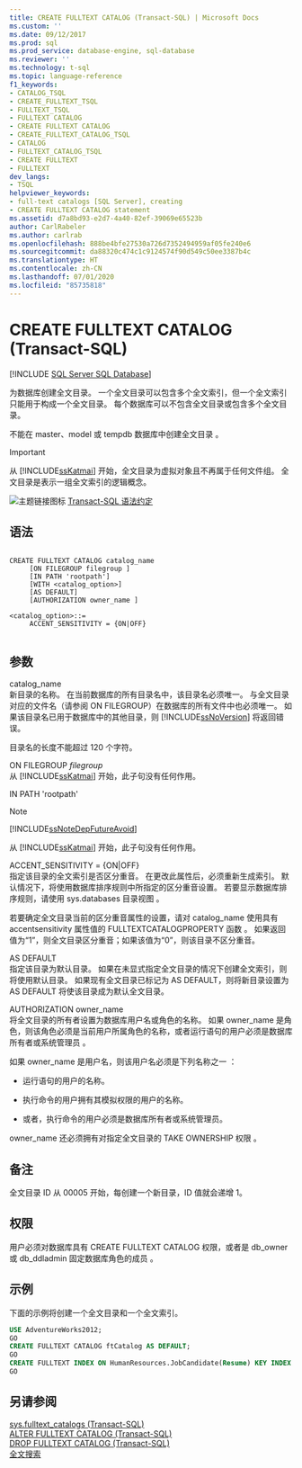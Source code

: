 ```yaml
---
title: CREATE FULLTEXT CATALOG (Transact-SQL) | Microsoft Docs
ms.custom: ''
ms.date: 09/12/2017
ms.prod: sql
ms.prod_service: database-engine, sql-database
ms.reviewer: ''
ms.technology: t-sql
ms.topic: language-reference
f1_keywords:
- CATALOG_TSQL
- CREATE_FULLTEXT_TSQL
- FULLTEXT_TSQL
- FULLTEXT CATALOG
- CREATE FULLTEXT CATALOG
- CREATE_FULLTEXT_CATALOG_TSQL
- CATALOG
- FULLTEXT_CATALOG_TSQL
- CREATE FULLTEXT
- FULLTEXT
dev_langs:
- TSQL
helpviewer_keywords:
- full-text catalogs [SQL Server], creating
- CREATE FULLTEXT CATALOG statement
ms.assetid: d7a8bd93-e2d7-4a40-82ef-39069e65523b
author: CarlRabeler
ms.author: carlrab
ms.openlocfilehash: 888be4bfe27530a726d7352494959af05fe240e6
ms.sourcegitcommit: da88320c474c1c9124574f90d549c50ee3387b4c
ms.translationtype: HT
ms.contentlocale: zh-CN
ms.lasthandoff: 07/01/2020
ms.locfileid: "85735818"
---
```

# <a name="create-fulltext-catalog-transact-sql"></a>CREATE FULLTEXT CATALOG (Transact-SQL)
[!INCLUDE [SQL Server SQL Database](../../includes/applies-to-version/sql-asdb.md)]

  为数据库创建全文目录。 一个全文目录可以包含多个全文索引，但一个全文索引只能用于构成一个全文目录。 每个数据库可以不包含全文目录或包含多个全文目录。  
  
 不能在 master、model 或 tempdb 数据库中创建全文目录    。  
  
> [!IMPORTANT]  
>  从 [!INCLUDE[ssKatmai](../../includes/sskatmai-md.md)] 开始，全文目录为虚拟对象且不再属于任何文件组。 全文目录是表示一组全文索引的逻辑概念。  
  
 ![主题链接图标](../../database-engine/configure-windows/media/topic-link.gif "“主题链接”图标") [Transact-SQL 语法约定](../../t-sql/language-elements/transact-sql-syntax-conventions-transact-sql.md)  
  
## <a name="syntax"></a>语法  
  
```syntaxsql
  
CREATE FULLTEXT CATALOG catalog_name  
     [ON FILEGROUP filegroup ]  
     [IN PATH 'rootpath']  
     [WITH <catalog_option>]  
     [AS DEFAULT]  
     [AUTHORIZATION owner_name ]  
  
<catalog_option>::=  
     ACCENT_SENSITIVITY = {ON|OFF}  
  
```  
  
## <a name="arguments"></a>参数  
 catalog_name   
 新目录的名称。 在当前数据库的所有目录名中，该目录名必须唯一。 与全文目录对应的文件名（请参阅 ON FILEGROUP）在数据库的所有文件中也必须唯一。 如果该目录名已用于数据库中的其他目录，则 [!INCLUDE[ssNoVersion](../../includes/ssnoversion-md.md)] 将返回错误。  
  
 目录名的长度不能超过 120 个字符。  
  
 ON FILEGROUP *filegroup*  
 从 [!INCLUDE[ssKatmai](../../includes/sskatmai-md.md)] 开始，此子句没有任何作用。  
  
 IN PATH 'rootpath'     
 > [!NOTE]  
>  [!INCLUDE[ssNoteDepFutureAvoid](../../includes/ssnotedepfutureavoid-md.md)]  
  
 从 [!INCLUDE[ssKatmai](../../includes/sskatmai-md.md)] 开始，此子句没有任何作用。  
  
 ACCENT_SENSITIVITY = {ON|OFF}  
 指定该目录的全文索引是否区分重音。 在更改此属性后，必须重新生成索引。 默认情况下，将使用数据库排序规则中所指定的区分重音设置。 若要显示数据库排序规则，请使用 sys.databases 目录视图  。  
  
 若要确定全文目录当前的区分重音属性的设置，请对 catalog_name 使用具有 accentsensitivity 属性值的 FULLTEXTCATALOGPROPERTY 函数   。 如果返回值为“1”，则全文目录区分重音；如果该值为“0”，则该目录不区分重音。  
  
 AS DEFAULT  
 指定该目录为默认目录。 如果在未显式指定全文目录的情况下创建全文索引，则将使用默认目录。 如果现有全文目录已标记为 AS DEFAULT，则将新目录设置为 AS DEFAULT 将使该目录成为默认全文目录。  
  
 AUTHORIZATION owner_name   
 将全文目录的所有者设置为数据库用户名或角色的名称。 如果 owner_name 是角色，则该角色必须是当前用户所属角色的名称，或者运行语句的用户必须是数据库所有者或系统管理员  。  
  
 如果 owner_name 是用户名，则该用户名必须是下列名称之一  ：  
  
-   运行语句的用户的名称。  
  
-   执行命令的用户拥有其模拟权限的用户的名称。  
  
-   或者，执行命令的用户必须是数据库所有者或系统管理员。  
  
 owner_name 还必须拥有对指定全文目录的 TAKE OWNERSHIP 权限  。  
  
## <a name="remarks"></a>备注  
 全文目录 ID 从 00005 开始，每创建一个新目录，ID 值就会递增 1。  
  
## <a name="permissions"></a>权限  
 用户必须对数据库具有 CREATE FULLTEXT CATALOG 权限，或者是 db_owner 或 db_ddladmin 固定数据库角色的成员   。  
  
## <a name="examples"></a>示例  
 下面的示例将创建一个全文目录和一个全文索引。  
  
```sql  
USE AdventureWorks2012;  
GO  
CREATE FULLTEXT CATALOG ftCatalog AS DEFAULT;  
GO  
CREATE FULLTEXT INDEX ON HumanResources.JobCandidate(Resume) KEY INDEX PK_JobCandidate_JobCandidateID;  
GO  
```  
  
## <a name="see-also"></a>另请参阅  
 [sys.fulltext_catalogs (Transact-SQL)](../../relational-databases/system-catalog-views/sys-fulltext-catalogs-transact-sql.md)   
 [ALTER FULLTEXT CATALOG (Transact-SQL)](../../t-sql/statements/alter-fulltext-catalog-transact-sql.md)   
 [DROP FULLTEXT CATALOG (Transact-SQL)](../../t-sql/statements/drop-fulltext-catalog-transact-sql.md)   
 [全文搜索](../../relational-databases/search/full-text-search.md)   
 
  
  
